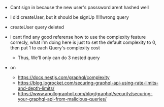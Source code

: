 - Cant sign in because the new user's passsword arent hashed well
- I did createUser, but it should be signUp !!!!!wrong query

- createUser query deleted

- i cant find any good referense how to use the complexity feature correcly,
  what i'm doing here is just to set the default complexity to 0, then put 1 to each Query's complexity cost

  - Thus, We'll only can do 3 nested query

- on
  - https://docs.nestjs.com/graphql/complexity
  - https://blog.logrocket.com/securing-graphql-api-using-rate-limits-and-depth-limits/
  - https://www.apollographql.com/blog/graphql/security/securing-your-graphql-api-from-malicious-queries/
